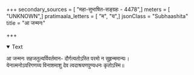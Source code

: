 +++
secondary_sources = [ "महा-सुभाषित-सङ्ग्रहः - 4478",]
meters = [ "UNKNOWN",]
pratimaala_letters = [ "म", "य",]
jsonClass = "Subhaashita"
title = "आ जन्मनः"

+++

<details open><summary>Text</summary>

आ जन्मनः सहजतुल्यर्विवर्तमान- दौर्गत्यतोऽस्ति परमो न सुहृन्ममान्यः।  
येनात्मनोऽपरिगणय्य विनाशमाशु देव त्वदाश्रयणपुण्यधनः कृतोऽस्मि॥
</details>
